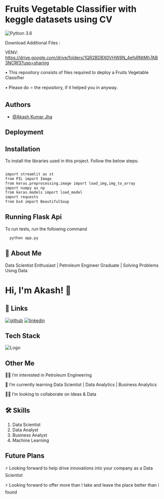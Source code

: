# **Fruits Vegetable Classifier with keggle datasets using CV**

![Python 3.6](https://img.shields.io/badge/Python-3.6-brightgreen.svg)

Download Additional Files :

VENV: https://drive.google.com/drive/folders/1QR2BDBX0VHW8N_4efsRNtMh7AB3NCRf3?usp=sharing

• This repository consists of files required to deploy a Fruits Vegetable Classifier

• Please do ⭐ the repository, if it helped you in anyway.


## Authors

- [@Akash Kumar Jha](https://github.com/Akash1070)


## Deployment

  
## Installation

To install the libraries used in this project. Follow the 
below steps:

```bash

import streamlit as st
from PIL import Image
from keras.preprocessing.image import load_img,img_to_array
import numpy as np
from keras.models import load_model
import requests
from bs4 import BeautifulSoup

```
    
## Running Flask Api

To run tests, run the following command

```bash
  python app.py
```

## 🚀 About Me

Data Scientist Enthusiast | Petroleum Engineer Graduate | Solving Problems Using Data 


# Hi, I'm Akash! 👋


## 🔗 Links
[![github](https://img.shields.io/badge/github-000?style=for-the-badge&logo=ko-fi&logoColor=white)](https://github.com/Akash1070)
[![linkedin](https://img.shields.io/badge/linkedin-0A66C2?style=for-the-badge&logo=linkedin&logoColor=white)](https://www.linkedin.com/in/akashkumar107/)

## Tech Stack





![Logo](https://businesstoys.in/assets/programs/full-stack-data-science-professional-program/tools.png)
## Other Me
👩‍💻 I’m interested in Petroleum Engineering

🧠 I’m currently learning Data Scientist | Data Analytics | Business Analytics

👯‍♀️ I’m looking to collaborate on Ideas & Data




## 🛠 Skills
1. Data Scientist
2. Data Analyst
3. Business Analyst
4. Machine Learning 


## Future Plans 

⚡️ Looking forward to help drive innovations into your company as a Data Scientist

⚡️ Looking forward to offer more than I take and leave the place better than i found
